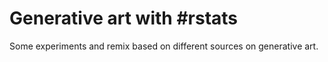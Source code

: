 # Generative art with #rstats

Some experiments and remix based on different sources on generative art.